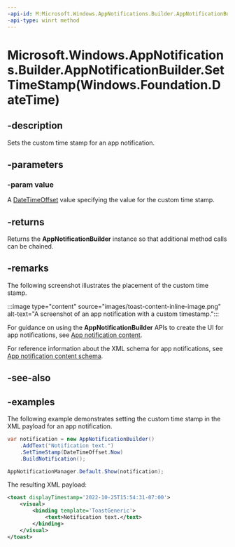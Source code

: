 ```yaml
---
-api-id: M:Microsoft.Windows.AppNotifications.Builder.AppNotificationBuilder.SetTimeStamp(Windows.Foundation.DateTime)
-api-type: winrt method
---
```


# Microsoft.Windows.AppNotifications.Builder.AppNotificationBuilder.SetTimeStamp(Windows.Foundation.DateTime)

<!--
public Microsoft.Windows.AppNotifications.Builder.AppNotificationBuilder SetTimeStamp (System.DateTimeOffset value);
-->


## -description

Sets the custom time stamp for an app notification.

## -parameters

### -param value

A [DateTimeOffset](xref:System.DateTimeOffset) value specifying the value for the custom time stamp.

## -returns

Returns the **AppNotificationBuilder** instance so that additional method calls can be chained.

## -remarks

The following screenshot illustrates the placement of the custom time stamp.

:::image type="content" source="images/toast-content-inline-image.png" alt-text="A screenshot of an app notification with a custom timestamp.":::

For guidance on using the **AppNotificationBuilder** APIs to create the UI for app notifications, see [App notification content](/windows/apps/design/shell/tiles-and-notifications/adaptive-interactive-toasts).

For reference information about the XML schema for app notifications, see [App notification content schema](/windows/apps/design/shell/tiles-and-notifications/toast-schema).

## -see-also

## -examples

The following example demonstrates setting the custom time stamp in the XML payload for an app notification.

```csharp
var notification = new AppNotificationBuilder()
    .AddText("Notification text.")
    .SetTimeStamp(DateTimeOffset.Now)
    .BuildNotification();

AppNotificationManager.Default.Show(notification);
```

The resulting XML payload:

```xml
<toast displayTimestamp='2022-10-25T15:54:31-07:00'>
    <visual>
        <binding template='ToastGeneric'>
            <text>Notification text.</text>
        </binding>
    </visual>
</toast>
```
